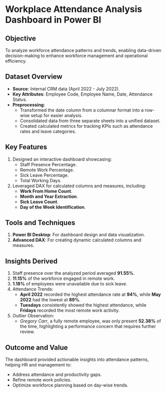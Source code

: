 
# Workplace Attendance Analysis Dashboard in Power BI

## Objective
To analyze workforce attendance patterns and trends, enabling data-driven decision-making to enhance workforce management and operational efficiency.

## Dataset Overview
- **Source**: Internal CRM data (April 2022 - July 2022).  
- **Key Attributes**: Employee Code, Employee Name, Date, Attendance Status.  
- **Preprocessing**:  
  - Transformed the date column from a columnar format into a row-wise setup for easier analysis.  
  - Consolidated data from three separate sheets into a unified dataset.  
  - Created calculated metrics for tracking KPIs such as attendance rates and leave categories.

## Key Features
1. Designed an interactive dashboard showcasing:  
   - Staff Presence Percentage.  
   - Remote Work Percentage.  
   - Sick Leave Percentage.  
   - Total Working Days.  
2. Leveraged DAX for calculated columns and measures, including:  
   - **Work From Home Count**.  
   - **Month and Year Extraction**.  
   - **Sick Leave Count**.  
   - **Day of the Week Identification**.

## Tools and Techniques
1. **Power BI Desktop**: For dashboard design and data visualization.  
2. **Advanced DAX**: For creating dynamic calculated columns and measures.  

## Insights Derived
1. Staff presence over the analyzed period averaged **91.55%**.  
2. **11.15%** of the workforce engaged in remote work.  
3. **1.18%** of employees were unavailable due to sick leave.  
4. Attendance Trends:  
   - **April 2022** recorded the highest attendance rate at **94%**, while **May 2022** had the lowest at **89%**.  
   - **Tuesdays** consistently showed the highest attendance, while **Fridays** recorded the most remote work activity.  
5. Outlier Observation:  
   - *Gregory Carr*, a fully remote employee, was only present **52.38%** of the time, highlighting a performance concern that requires further review.

## Outcome and Value
The dashboard provided actionable insights into attendance patterns, helping HR and management to:  
- Address attendance and productivity gaps.  
- Refine remote work policies.  
- Optimize workforce planning based on day-wise trends.
